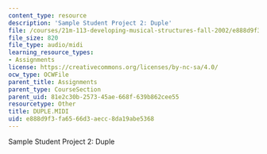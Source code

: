 ```yaml
---
content_type: resource
description: 'Sample Student Project 2: Duple'
file: /courses/21m-113-developing-musical-structures-fall-2002/e888d9f3fa6566d3aecc8da19abe5368_DUPLE.MIDI
file_size: 820
file_type: audio/midi
learning_resource_types:
- Assignments
license: https://creativecommons.org/licenses/by-nc-sa/4.0/
ocw_type: OCWFile
parent_title: Assignments
parent_type: CourseSection
parent_uid: 81e2c30b-2573-45ae-668f-639b862cee55
resourcetype: Other
title: DUPLE.MIDI
uid: e888d9f3-fa65-66d3-aecc-8da19abe5368
---
```

Sample Student Project 2: Duple